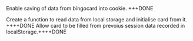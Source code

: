 Enable saving of data from bingocard into cookie. +++DONE

Create a function to read data from local storage and initialise card from it.  ++++DONE
Allow card to be filled from prevoius session data recorded in localStorage.++++DONE